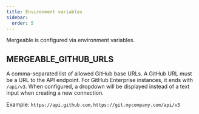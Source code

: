 ```yaml
---
title: Environment variables
sidebar:
  order: 5
---
```


Mergeable is configured via environment variables.

## MERGEABLE_GITHUB_URLS

A comma-separated list of allowed GitHub base URLs.
A GitHub URL must be a URL to the API endpoint.
For GitHub Enterprise instances, it ends with `/api/v3`.
When configured, a dropdown will be displayed instead of a text input when creating a new connection.

Example: `https://api.github.com,https://git.mycompany.com/api/v3`